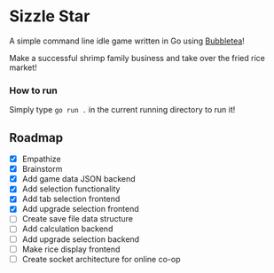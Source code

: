 # Sizzle Star
A simple command line idle game written in Go using [Bubbletea](https://github.com/charmbracelet/bubbletea)!

Make a successful shrimp family business and take over the fried rice market!

### How to run
Simply type `go run .` in the current running directory to run it!

## Roadmap
- [x] Empathize
- [x] Brainstorm
- [x] Add game data JSON backend
- [x] Add selection functionality
- [x] Add tab selection frontend
- [x] Add upgrade selection frontend
- [ ] Create save file data structure
- [ ] Add calculation backend
- [ ] Add upgrade selection backend
- [ ] Make rice display frontend
- [ ] Create socket architecture for online co-op

